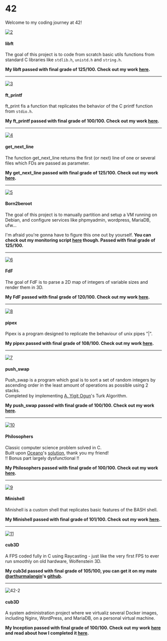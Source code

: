 # 42
Welcome to my coding journey at 42!

[![2](https://github.com/user-attachments/assets/a1814f18-0fa9-4e1f-a74b-40a717251f59)](https://github.com/rwintgen/libft)

#### libft
The goal of this project is to code from scratch basic utils functions from standard C libraries like `stdlib.h`, `unistd.h` and `string.h`.

__My libft passed with final grade of 125/100. Check out my work [here](https://github.com/rwintgen/libft).__

-----

[![3](https://github.com/user-attachments/assets/a891383e-6084-40f0-b57c-50a6edb97d7b)](https://github.com/rwintgen/ft_printf)

#### ft_printf
ft_print fis a function that replicates the behavior of the C printf function from `stdio.h`.

__My ft_printf passed with final grade of 100/100. Check out my work [here](https://github.com/rwintgen/ft_printf).__

-----

[![4](https://github.com/user-attachments/assets/3915c460-b043-472f-bd0b-c914a34ed6a6)](https://github.com/rwintgen/get_next_line)

#### get_next_line
The function get_next_line returns the first (or next) line of one or several files which FDs are passed as parameter.

__My get_next_line passed with final grade of 125/100. Check out my work [here](https://github.com/rwintgen/get_next_line).__

-----

[![5](https://github.com/user-attachments/assets/9b834fd6-30e1-49ea-855b-17f020b58e42)](https://github.com/rwintgen/Born2beRoot)

#### Born2beroot
The goal of this project is to manually partition and setup a VM running on Debian, and configure services like phpmyadmin, wordpress, MariaDB, ufw...

I'm afraid you're gonna have to figure this one out by yourself. __You can check out my monitoring script [here](https://github.com/rwintgen/Born2beRoot) though. Passed with final grade of 125/100.__

-----

[![6](https://github.com/user-attachments/assets/551794d8-20b6-49dc-91d1-90f4de29b35f)](https://github.com/rwintgen/FdF)

#### FdF
The goal of FdF is to parse a 2D map of integers of variable sizes and render them in 3D.

__My FdF passed with final grade of 120/100. Check out my work [here](https://github.com/rwintgen/FdF).__

-----

[![8](https://github.com/user-attachments/assets/319f3ea6-045b-4341-9483-786f105c17f6)](https://github.com/rwintgen/pipex)

#### pipex
Pipex is a program designed to replicate the behaviour of unix pipes "|".

__My pipex passed with final grade of 108/100. Check out my work [here](https://github.com/rwintgen/pipex).__

-----

[![7](https://github.com/user-attachments/assets/5bd4cba6-581c-4ece-b2ab-6ba3319642aa)](https://github.com/rwintgen/push_swap)

#### push_swap
Push_swap is a program which goal is to sort a set of random integers by ascending order in the least amount of operations as possible using 2 stacks.  
Completed by implementing [A. Yigit Ogun](https://github.com/ayogun)'s Turk Algorithm.

__My push_swap passed with final grade of 100/100. Check out my work [here](https://github.com/rwintgen/push_swap).__

-----

[![10](https://github.com/user-attachments/assets/3aae4c11-211b-4471-a6c1-b0a11ee17b02)](https://github.com/rwintgen/Philosophers)

#### Philosophers
Classic computer science problem solved in C.  
Built upon [Oceano](https://github.com/suspectedoceano)'s [solution](https://youtu.be/zOpzGHwJ3MU?si=kNvIcqguiE0a-Xkt), thank you my friend!  
!! Bonus part largely dysfunctional !!

__My Philosophers passed with final grade of 100/100. Check out my work [here](https://github.com/rwintgen/Philosophers).__

-----

[![9](https://github.com/user-attachments/assets/2618b2f2-fbde-4581-8225-6d930f6d3b2c)](https://github.com/rwintgen/Minishell)

#### Minishell
Minishell is a custom shell that replicates basic features of the BASH shell.

__My Minishell passed with final grade of 101/100. Check out my work [here](https://github.com/rwintgen/Minishell).__

-----

[![11](https://github.com/user-attachments/assets/d160f4a9-10b0-44ac-b9fd-fd00f0b8825c)](https://github.com/rwintgen/Cub3D)

#### cub3D
A FPS coded fully in C using Raycasting - just like the very first FPS to ever run smoothly on old hardware, Wolfenstein 3D.

__My cub3d passed with final grade of 105/100, you can get it on my mate [@arthurmalangin](https://github.com/arthurmalangin)'s [github](https://github.com/arthurmalangin/42_Cub3D).__

-----

![42-2](https://github.com/user-attachments/assets/7cf4dd0e-0d5b-402c-b1e6-82ed8e303682)

#### cub3D
A system administration project where we virtualiz several Docker images, including Nginx, WordPress, and MariaDB, on a personal virtual machine.

__My Inception passed with final grade of 100/100. Check out my work [here](https://github.com/rwintgen/Minishell) and read about how I completed it [here](https://medium.com/@wintgensromain/42-inception-project-a-beginners-guide-c1e2ab19bb9d).__
